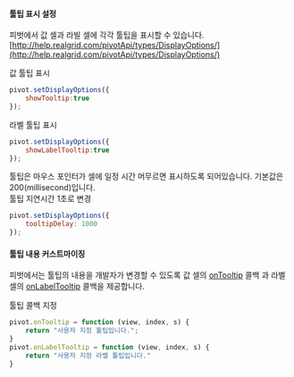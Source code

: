 #### 툴팁 표시 설정

피벗에서 값 셀과 라빌 셀에 각각 툴팁을 표시할 수 있습니다.
[http://help.realgrid.com/pivotApi/types/DisplayOptions/](http://help.realgrid.com/pivotApi/types/DisplayOptions/)

<a class="btn primary small round lowercase" id="btnSetTooltip">값 툴팁 표시</a>

```js
pivot.setDisplayOptions({
	showTooltip:true
});
```

<a class="btn primary small round lowercase" id="btnSetLabelTooltip">라벨 툴팁 표시</a>

```js
pivot.setDisplayOptions({
	showLabelTooltip:true
});
```

툴팁은 마우스 포인터가 셀에 일정 시간 머무르면 표시하도록 되어있습니다. 기본값은 200(millisecond)입니다.<br/>
<a class="btn primary small round lowercase" id="btnSetTooltipDelay">툴팁 지연시간 1초로 변경</a>

```js
pivot.setDisplayOptions({
	tooltipDelay: 1000
});
```

#### 툴팁 내용 커스트마이징

피벗에서는 툴팁의 내용을 개발자가 변경할 수 있도록 값 셀의 [onTooltip](http://help.realgrid.com/pivotApi/RealPivot/onTooltip/) 콜백 과 라벨 셀의 [onLabelTooltip](http://help.realgrid.com/pivotApi/RealPivot/onLabelTooltip/) 콜백을 제공합니다.

<a class="btn primary small round lowercase" id="btnSetCallback">툴팁 콜백 지정</a>

```js
pivot.onTooltip = function (view, index, s) {
    return "사용자 지정 툴팁입니다."; 
}
pivot.onLabelTooltip = function (view, index, s) {
    return "사용자 지정 라벨 툴팁입니다."
}
```

<script>
	$('#btnSetTooltip').click(function() {
		pivot.setDisplayOptions({showTooltip:true});
    });
	$('#btnSetLabelTooltip').click(function() {
		pivot.setDisplayOptions({showLabelTooltip:true});
    });
	$('#btnSetTooltipDelay').click(function() {
		pivot.setDisplayOptions({tooltipDelay: 1000});
    });
	$('#btnSetCallback').click(function() {
		pivot.onTooltip = function (view, index, s) {
		    return "사용자 지정 툴팁입니다."; 
		}
		pivot.onLabelTooltip = function (view, index, s) {
		    return "사용자 지정 라벨 툴팁입니다."
		}
    });
</script>